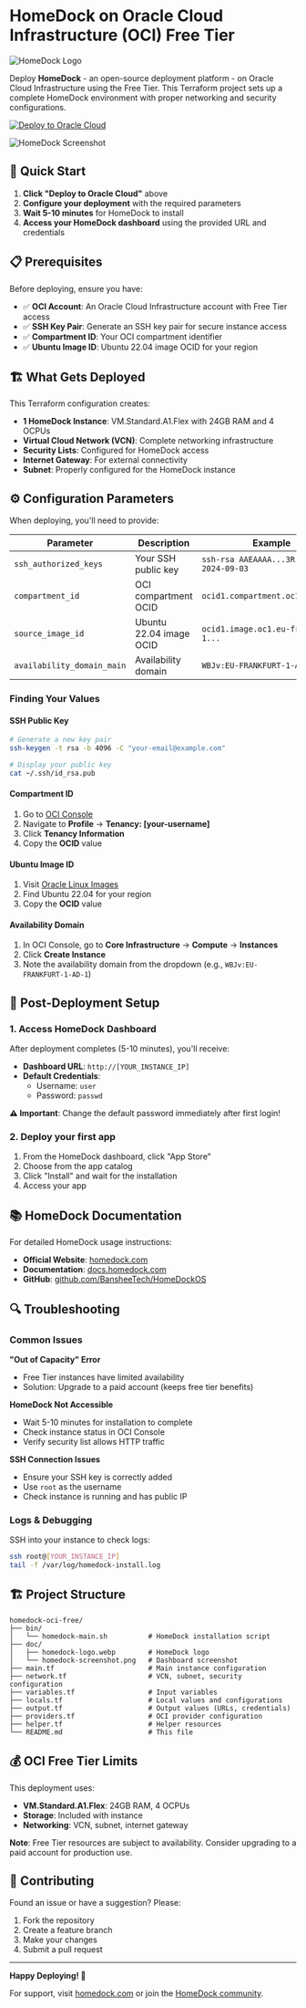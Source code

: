 # HomeDock on Oracle Cloud Infrastructure (OCI) Free Tier

![HomeDock Logo](doc/homedock-logo.png)

Deploy **HomeDock** - an open-source deployment platform - on Oracle Cloud Infrastructure using the Free Tier. This Terraform project sets up a complete HomeDock environment with proper networking and security configurations.

[![Deploy to Oracle Cloud](https://oci-resourcemanager-plugin.plugins.oci.oraclecloud.com/latest/deploy-to-oracle-cloud.svg)](https://cloud.oracle.com/resourcemanager/stacks/create?zipUrl=https://github.com/statickidz/homedock-oci-free/archive/refs/heads/main.zip)

![HomeDock Screenshot](doc/homedock-screenshot.webp)

## 🚀 Quick Start

1. **Click "Deploy to Oracle Cloud"** above
2. **Configure your deployment** with the required parameters
3. **Wait 5-10 minutes** for HomeDock to install
4. **Access your HomeDock dashboard** using the provided URL and credentials

## 📋 Prerequisites

Before deploying, ensure you have:

- ✅ **OCI Account**: An Oracle Cloud Infrastructure account with Free Tier access
- ✅ **SSH Key Pair**: Generate an SSH key pair for secure instance access
- ✅ **Compartment ID**: Your OCI compartment identifier
- ✅ **Ubuntu Image ID**: Ubuntu 22.04 image OCID for your region

## 🏗️ What Gets Deployed

This Terraform configuration creates:

- **1 HomeDock Instance**: VM.Standard.A1.Flex with 24GB RAM and 4 OCPUs
- **Virtual Cloud Network (VCN)**: Complete networking infrastructure
- **Security Lists**: Configured for HomeDock access
- **Internet Gateway**: For external connectivity
- **Subnet**: Properly configured for the HomeDock instance

## ⚙️ Configuration Parameters

When deploying, you'll need to provide:

| Parameter                  | Description             | Example                                   |
| -------------------------- | ----------------------- | ----------------------------------------- |
| `ssh_authorized_keys`      | Your SSH public key     | `ssh-rsa AAEAAAA...3R ssh-key-2024-09-03` |
| `compartment_id`           | OCI compartment OCID    | `ocid1.compartment.oc1..aaaa...`          |
| `source_image_id`          | Ubuntu 22.04 image OCID | `ocid1.image.oc1.eu-frankfurt-1...`       |
| `availability_domain_main` | Availability domain     | `WBJv:EU-FRANKFURT-1-AD-1`                |

### Finding Your Values

#### SSH Public Key

```bash
# Generate a new key pair
ssh-keygen -t rsa -b 4096 -C "your-email@example.com"

# Display your public key
cat ~/.ssh/id_rsa.pub
```

#### Compartment ID

1. Go to [OCI Console](https://cloud.oracle.com)
2. Navigate to **Profile** → **Tenancy: [your-username]**
3. Click **Tenancy Information**
4. Copy the **OCID** value

#### Ubuntu Image ID

1. Visit [Oracle Linux Images](https://docs.oracle.com/en-us/iaas/images/image/128dbc42-65a9-4ed0-a2db-be7aa584c726/index.htm)
2. Find Ubuntu 22.04 for your region
3. Copy the **OCID** value

#### Availability Domain

1. In OCI Console, go to **Core Infrastructure** → **Compute** → **Instances**
2. Click **Create Instance**
3. Note the availability domain from the dropdown (e.g., `WBJv:EU-FRANKFURT-1-AD-1`)

## 🔧 Post-Deployment Setup

### 1. Access HomeDock Dashboard

After deployment completes (5-10 minutes), you'll receive:

- **Dashboard URL**: `http://[YOUR_INSTANCE_IP]`
- **Default Credentials**:
  - Username: `user`
  - Password: `passwd`

**⚠️ Important**: Change the default password immediately after first login!

### 2. Deploy your first app

1. From the HomeDock dashboard, click "App Store"
2. Choose from the app catalog
3. Click "Install" and wait for the installation
4. Access your app

## 📚 HomeDock Documentation

For detailed HomeDock usage instructions:

- **Official Website**: [homedock.com](https://homedock.com)
- **Documentation**: [docs.homedock.com](https://docs.homedock.com)
- **GitHub**: [github.com/BansheeTech/HomeDockOS](https://github.com/BansheeTech/HomeDockOS)

## 🔍 Troubleshooting

### Common Issues

**"Out of Capacity" Error**

- Free Tier instances have limited availability
- Solution: Upgrade to a paid account (keeps free tier benefits)

**HomeDock Not Accessible**

- Wait 5-10 minutes for installation to complete
- Check instance status in OCI Console
- Verify security list allows HTTP traffic

**SSH Connection Issues**

- Ensure your SSH key is correctly added
- Use `root` as the username
- Check instance is running and has public IP

### Logs & Debugging

SSH into your instance to check logs:

```bash
ssh root@[YOUR_INSTANCE_IP]
tail -f /var/log/homedock-install.log
```

## 🏗️ Project Structure

```
homedock-oci-free/
├── bin/
│   └── homedock-main.sh          # HomeDock installation script
├── doc/
│   ├── homedock-logo.webp        # HomeDock logo
│   └── homedock-screenshot.png   # Dashboard screenshot
├── main.tf                       # Main instance configuration
├── network.tf                    # VCN, subnet, security configuration
├── variables.tf                  # Input variables
├── locals.tf                     # Local values and configurations
├── output.tf                     # Output values (URLs, credentials)
├── providers.tf                  # OCI provider configuration
├── helper.tf                     # Helper resources
└── README.md                     # This file
```

## 💰 OCI Free Tier Limits

This deployment uses:

- **VM.Standard.A1.Flex**: 24GB RAM, 4 OCPUs
- **Storage**: Included with instance
- **Networking**: VCN, subnet, internet gateway

**Note**: Free Tier resources are subject to availability. Consider upgrading to a paid account for production use.

## 🤝 Contributing

Found an issue or have a suggestion? Please:

1. Fork the repository
2. Create a feature branch
3. Make your changes
4. Submit a pull request

---

**Happy Deploying! 🚀**

For support, visit [homedock.com](https://homedock.com) or join the [HomeDock community](https://github.com/homedock).
